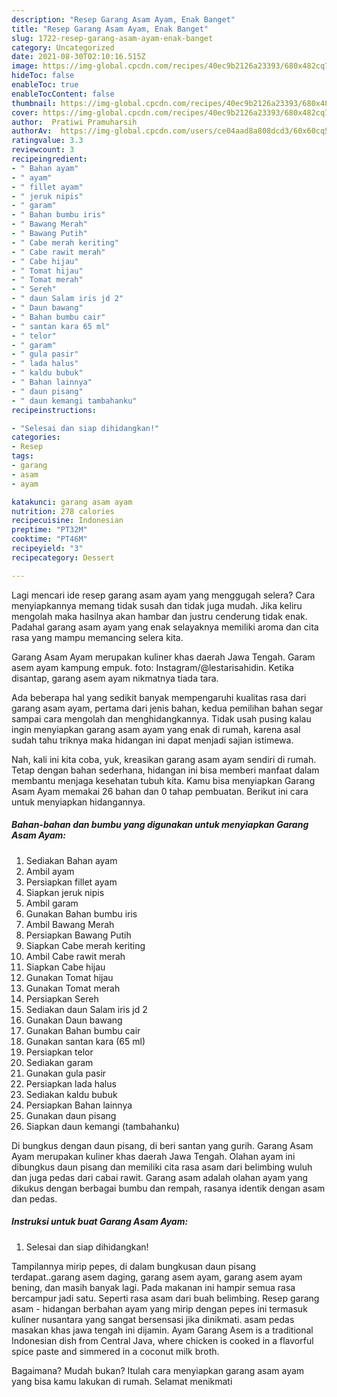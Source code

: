 ```yaml
---
description: "Resep Garang Asam Ayam, Enak Banget"
title: "Resep Garang Asam Ayam, Enak Banget"
slug: 1722-resep-garang-asam-ayam-enak-banget
category: Uncategorized
date: 2021-08-30T02:10:16.515Z
image: https://img-global.cpcdn.com/recipes/40ec9b2126a23393/680x482cq70/garang-asam-ayam-foto-resep-utama.jpg
hideToc: false
enableToc: true
enableTocContent: false
thumbnail: https://img-global.cpcdn.com/recipes/40ec9b2126a23393/680x482cq70/garang-asam-ayam-foto-resep-utama.jpg
cover: https://img-global.cpcdn.com/recipes/40ec9b2126a23393/680x482cq70/garang-asam-ayam-foto-resep-utama.jpg
author:  Pratiwi Pramuharsih
authorAv:  https://img-global.cpcdn.com/users/ce04aad8a808dcd3/60x60cq50/avatar.jpg
ratingvalue: 3.3
reviewcount: 3
recipeingredient:
- " Bahan ayam"
- " ayam"
- " fillet ayam"
- " jeruk nipis"
- " garam"
- " Bahan bumbu iris"
- " Bawang Merah"
- " Bawang Putih"
- " Cabe merah keriting"
- " Cabe rawit merah"
- " Cabe hijau"
- " Tomat hijau"
- " Tomat merah"
- " Sereh"
- " daun Salam iris jd 2"
- " Daun bawang"
- " Bahan bumbu cair"
- " santan kara 65 ml"
- " telor"
- " garam"
- " gula pasir"
- " lada halus"
- " kaldu bubuk"
- " Bahan lainnya"
- " daun pisang"
- " daun kemangi tambahanku"
recipeinstructions:

- "Selesai dan siap dihidangkan!"
categories:
- Resep
tags:
- garang
- asam
- ayam

katakunci: garang asam ayam 
nutrition: 278 calories
recipecuisine: Indonesian
preptime: "PT32M"
cooktime: "PT46M"
recipeyield: "3"
recipecategory: Dessert

---
```



Lagi mencari ide resep garang asam ayam yang menggugah selera? Cara menyiapkannya memang tidak susah dan tidak juga mudah. Jika keliru mengolah maka hasilnya akan hambar dan justru cenderung tidak enak. Padahal garang asam ayam yang enak selayaknya memiliki aroma dan cita rasa yang mampu memancing selera kita.


Garang Asam Ayam merupakan kuliner khas daerah Jawa Tengah. Garam asem ayam kampung empuk. foto: Instagram/@lestarisahidin. Ketika disantap, garang asem ayam nikmatnya tiada tara.

Ada beberapa hal yang sedikit banyak mempengaruhi kualitas rasa dari garang asam ayam, pertama dari jenis bahan, kedua pemilihan bahan segar sampai cara mengolah dan menghidangkannya. Tidak usah pusing kalau ingin menyiapkan garang asam ayam yang enak di rumah, karena asal sudah tahu triknya maka hidangan ini dapat menjadi sajian istimewa.


Nah, kali ini kita coba, yuk, kreasikan garang asam ayam sendiri di rumah. Tetap dengan bahan sederhana, hidangan ini bisa memberi manfaat dalam membantu menjaga kesehatan tubuh kita. Kamu bisa menyiapkan Garang Asam Ayam memakai 26 bahan dan 0 tahap pembuatan. Berikut ini cara untuk menyiapkan hidangannya.

<!--inarticleads1-->

##### Bahan-bahan dan bumbu yang digunakan untuk menyiapkan Garang Asam Ayam:

1. Sediakan  Bahan ayam
1. Ambil  ayam
1. Persiapkan  fillet ayam
1. Siapkan  jeruk nipis
1. Ambil  garam
1. Gunakan  Bahan bumbu iris
1. Ambil  Bawang Merah
1. Persiapkan  Bawang Putih
1. Siapkan  Cabe merah keriting
1. Ambil  Cabe rawit merah
1. Siapkan  Cabe hijau
1. Gunakan  Tomat hijau
1. Gunakan  Tomat merah
1. Persiapkan  Sereh
1. Sediakan  daun Salam iris jd 2
1. Gunakan  Daun bawang
1. Gunakan  Bahan bumbu cair
1. Gunakan  santan kara (65 ml)
1. Persiapkan  telor
1. Sediakan  garam
1. Gunakan  gula pasir
1. Persiapkan  lada halus
1. Sediakan  kaldu bubuk
1. Persiapkan  Bahan lainnya
1. Gunakan  daun pisang
1. Siapkan  daun kemangi (tambahanku)


Di bungkus dengan daun pisang, di beri santan yang gurih. Garang Asam Ayam merupakan kuliner khas daerah Jawa Tengah. Olahan ayam ini dibungkus daun pisang dan memiliki cita rasa asam dari belimbing wuluh dan juga pedas dari cabai rawit. Garang asam adalah olahan ayam yang dikukus dengan berbagai bumbu dan rempah, rasanya identik dengan asam dan pedas. 

<!--inarticleads2-->

##### Instruksi untuk buat Garang Asam Ayam:


1. Selesai dan siap dihidangkan!

Tampilannya mirip pepes, di dalam bungkusan daun pisang terdapat..garang asem daging, garang asem ayam, garang asem ayam bening, dan masih banyak lagi. Pada makanan ini hampir semua rasa bercampur jadi satu. Seperti rasa asam dari buah belimbing. Resep garang asam - hidangan berbahan ayam yang mirip dengan pepes ini termasuk kuliner nusantara yang sangat bersensasi jika dinikmati. asam pedas masakan khas jawa tengah ini dijamin. Ayam Garang Asem is a traditional Indonesian dish from Central Java, where chicken is cooked in a flavorful spice paste and simmered in a coconut milk broth. 

Bagaimana? Mudah bukan? Itulah cara menyiapkan garang asam ayam yang bisa kamu lakukan di rumah. Selamat menikmati
